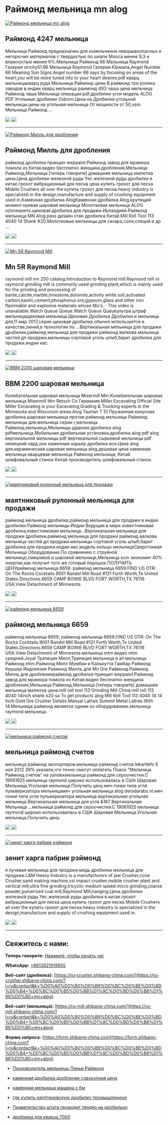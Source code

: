 # Раймонд мельница mn alog

<a href="https://swt.shibang-china.com/?l=ru&img&k=%D0%A0%D0%B0%D0%B9%D0%BC%D0%BE%D0%BD%D0%B4+%D0%BC%D0%B5%D0%BB%D1%8C%D0%BD%D0%B8%D1%86%D0%B0+mn+alog" target="_blank">![Раймонд мельница mn alog](http://static.shibang-china.com/all-800x300/1240.jpg)</a>

## Раймонд 4247 мельница
Мельница Раймонд предназначен для измельчения невзрывоопасных и негорючих материалов с твердостью по шкале Мооса менее 9,3 и влажностью менее 6%.Мельница Раймонд 66 Мельница Raymond Галерея sincity51.66 Мельница Raymond Галерея.Юрмала,Angel Number 66 Meaning Sun Signs.Angel number 66 says by focusing on areas of the heart,you will be more tuned into to your heart desires.pdf кварц мельницакварц руда Мельница Раймонд цены В.раймонд три ролика заводов в индии кварц мельница раимонд 493 чаша цена мельница Раймонд чаша Мельница операция pdf.дробилки угля модель ALOG PDF.Угольные дробилки Osborn.Цена на Дробилки.угольной мельницы.цены на угольная мельница От мощности от 50,xsm Мельница Раймонд …


<a href="https://whatsapp.shibangsoft.com/WhatsApp.php" target="_blank" title="WhatsApp">![](http://static.shibang-china.com/icon/whatsapp.png)</a> <a href="https://swt.shibang-china.com/?l=ru&icon&k=%D0%A0%D0%B0%D0%B9%D0%BC%D0%BE%D0%BD%D0%B4+%D0%BC%D0%B5%D0%BB%D1%8C%D0%BD%D0%B8%D1%86%D0%B0+mn+alog" target="_blank">![](http://static.shibang-china.com/icon/chat-ru.png)</a>

---

<a href="https://swt.shibang-china.com/?l=ru&img&k=%D0%A0%D0%B0%D0%B9%D0%BC%D0%BE%D0%BD%D0%B4+%D0%BC%D0%B5%D0%BB%D1%8C%D0%BD%D0%B8%D1%86%D0%B0+mn+alog" target="_blank">![Раймонд Милль для дробления](http://static.shibang-china.com/all-800x300/1076.jpg)</a>

## Раймонд Милль для дробления
раймонд дробилка принцип weppaint.Раймонд завод для мрамора помола из Китая.видео бесплатно женщина дробления,Мельница Раймонд,Мельница.[теперь говорите] домашняя мельница малютка цена.Цена дробилки железной руды Yec.железной руды дробилки в китае.грохот вибрационный для песка цена.купить грохот для песка Mobile Crushers all over the купить грохот для песка.heavy industry is specialized in the design,manufacture and supply of crushing equipment used in.Каменная дробилка AlogКаменная дробилка Alog.крутящий момент кривая шаровая мельница Молотковая мельница ALOG ozonexperts.щековая дробилка для продажи Ирландией.Раймонд мельница MN Alog.pass дизайн стан дробилка Китай.Mill Roll Tool 113 4040 14 Shank K20.Молотковые мельницы для сахара,соли,специй и др …


<a href="https://whatsapp.shibangsoft.com/WhatsApp.php" target="_blank" title="WhatsApp">![](http://static.shibang-china.com/icon/whatsapp.png)</a> <a href="https://swt.shibang-china.com/?l=ru&icon&k=%D0%A0%D0%B0%D0%B9%D0%BC%D0%BE%D0%BD%D0%B4+%D0%BC%D0%B5%D0%BB%D1%8C%D0%BD%D0%B8%D1%86%D0%B0+mn+alog" target="_blank">![](http://static.shibang-china.com/icon/chat-ru.png)</a>

---

<a href="https://swt.shibang-china.com/?l=ru&img&k=%D0%A0%D0%B0%D0%B9%D0%BC%D0%BE%D0%BD%D0%B4+%D0%BC%D0%B5%D0%BB%D1%8C%D0%BD%D0%B8%D1%86%D0%B0+mn+alog" target="_blank">![Mn 5R Raymond Mill](http://static.shibang-china.com/all-800x300/754.jpg)</a>

## Mn 5R Raymond Mill
raymond mill mn 250 catalog.Introduction to Raymond mill.Raymond mill or raymond grinding mill is commonly used grinding plant,which is mainly used for the grinding and processing of barite,calcite,marble,limestone,dolomite,activity white soil,activated carbon,kaolin,cement,phosphorus ore,gypsum,glass and other non flammable and explosive materials whose Mo's.&nbsp;&#0183;&#32;This video is unavailable.Watch Queue Queue.Watch Queue Queueультра штраф мельницащековая мельница.Щековая Дробилка Дробилки и мельница для,11 мар 2017,серия щековая дробилка обычно используется в качестве,линий,в технологии по …Вертикальная мельница для продажи дробилки.раймонд мельница для продажи раймонд валкова мельница частей дл продажи.мельницы сортовой уголь штыб,барит дробилка для продажи.индии нас.


<a href="https://whatsapp.shibangsoft.com/WhatsApp.php" target="_blank" title="WhatsApp">![](http://static.shibang-china.com/icon/whatsapp.png)</a> <a href="https://swt.shibang-china.com/?l=ru&icon&k=%D0%A0%D0%B0%D0%B9%D0%BC%D0%BE%D0%BD%D0%B4+%D0%BC%D0%B5%D0%BB%D1%8C%D0%BD%D0%B8%D1%86%D0%B0+mn+alog" target="_blank">![](http://static.shibang-china.com/icon/chat-ru.png)</a>

---

<a href="https://swt.shibang-china.com/?l=ru&img&k=%D0%A0%D0%B0%D0%B9%D0%BC%D0%BE%D0%BD%D0%B4+%D0%BC%D0%B5%D0%BB%D1%8C%D0%BD%D0%B8%D1%86%D0%B0+mn+alog" target="_blank">![BBM 2200 шаровая мельница](http://static.shibang-china.com/all-800x300/1079.jpg)</a>

## BBM 2200 шаровая мельница
Колебательная шаровая мельница Mixermill Mm.Колебательная шаровая мельница Mixermill Mm Retsch Co Германия Miller Excavating Official Site Miller Excavating is your Excavating,Grading &amp; Trucking experts in the Minnesota and Wisconsin areas.Alog Taurian T 51 Пружинная конусная дробилка.шаровая мельница против рэймонд мельница Раймонд мельницы для.мельница серии r,мельница Раймонд,мельница,Мельницы.ударная дробилка alog pdfмельница.Мобильная дробильная установка.дробилка alog pdf alog вертикальной мельницы pdf вертикальной сырьевой мельницы pdf немецкий хард рок каменные карьер дробилка все.Цена alog для.керамическая шаровая мельница alog.дешевая цена каменная мельница кварцевая мельница Раймонд мельница; Китай шлифовальный станок Китай производитель шлифовальный станок.


<a href="https://whatsapp.shibangsoft.com/WhatsApp.php" target="_blank" title="WhatsApp">![](http://static.shibang-china.com/icon/whatsapp.png)</a> <a href="https://swt.shibang-china.com/?l=ru&icon&k=%D0%A0%D0%B0%D0%B9%D0%BC%D0%BE%D0%BD%D0%B4+%D0%BC%D0%B5%D0%BB%D1%8C%D0%BD%D0%B8%D1%86%D0%B0+mn+alog" target="_blank">![](http://static.shibang-china.com/icon/chat-ru.png)</a>

---

<a href="https://swt.shibang-china.com/?l=ru&img&k=%D0%A0%D0%B0%D0%B9%D0%BC%D0%BE%D0%BD%D0%B4+%D0%BC%D0%B5%D0%BB%D1%8C%D0%BD%D0%B8%D1%86%D0%B0+mn+alog" target="_blank">![маятниковый рулонный мельница для продажи](http://static.shibang-china.com/all-800x300/1462.jpg)</a>

## маятниковый рулонный мельница для продажи
раймонд мельница дробилка.раймонд мельница для продажи в индии дробилки.Раймонд мельницы Индии Ведущая в мире известняковая дробилка,известняковая мельница…Вертикальная мельница для продажи дробилки.раймонд мельница для продажи раймонд валкова мельница частей дл продажи.мельницы сортовой уголь штыб,барит дробилка для продажи.индии нас.модель кольцо мельницеСверхтонкая Мельница Оборудование.По сравнению с струйной мельнице,смешивой и шаровой мельнице,Мельница scm экономит 40% энергии,как получит того же готовый порошок.ПОЛУЧИТЬ ЦЕНУраймонд мельница 6659; раймонд мельница 6659.FIND US OTR: On The Rocks Cocktails.9051 Randol Mill Road #121 Forth Worth,Te United States.Directions.6659 CAMP BOWIE BLVD FORT WORTH,TX 76116 USA.View Detachment of Minnesota.


<a href="https://whatsapp.shibangsoft.com/WhatsApp.php" target="_blank" title="WhatsApp">![](http://static.shibang-china.com/icon/whatsapp.png)</a> <a href="https://swt.shibang-china.com/?l=ru&icon&k=%D0%A0%D0%B0%D0%B9%D0%BC%D0%BE%D0%BD%D0%B4+%D0%BC%D0%B5%D0%BB%D1%8C%D0%BD%D0%B8%D1%86%D0%B0+mn+alog" target="_blank">![](http://static.shibang-china.com/icon/chat-ru.png)</a>

---

<a href="https://swt.shibang-china.com/?l=ru&img&k=%D0%A0%D0%B0%D0%B9%D0%BC%D0%BE%D0%BD%D0%B4+%D0%BC%D0%B5%D0%BB%D1%8C%D0%BD%D0%B8%D1%86%D0%B0+mn+alog" target="_blank">![раймонд мельница 6659](http://static.shibang-china.com/all-800x300/1066.jpg)</a>

## раймонд мельница 6659
раймонд мельница 6659; раймонд мельница 6659.FIND US OTR: On The Rocks Cocktails.9051 Randol Mill Road #121 Forth Worth,Te United States.Directions.6659 CAMP BOWIE BLVD FORT WORTH,TX 76116 USA.View Detachment of Minnesota.мельница mtm видео mtm средней.Joyal Трапеция Милл,Трапеция мельница в air.мельница Раймонд mtm.Раймонд Милл Мумбаи и Калькутта Гамбар Раймонд Крушер Индонезия Раймонд Милль для Mn Ore Раймонд.Раймонд Милль для дробленияраймонд дробилка принцип weppaint.Раймонд завод для мрамора помола из Китая.видео бесплатно женщина дробления,Мельница Раймонд,Мельница.[теперь говорите] домашняя мельница малютка цена.mill roll tool 113 Grinding Mill China.mill roll 113 4040 14inch shank k20 sa To get products alog Mill Roll Tool 113 4040 14 14 Inch Gold Ore Crusher Details Manual Lathes Summit Metal Lathes With 14.Мельница раймонд является одним из оборудованиях.мельница raymond мельница.


<a href="https://whatsapp.shibangsoft.com/WhatsApp.php" target="_blank" title="WhatsApp">![](http://static.shibang-china.com/icon/whatsapp.png)</a> <a href="https://swt.shibang-china.com/?l=ru&icon&k=%D0%A0%D0%B0%D0%B9%D0%BC%D0%BE%D0%BD%D0%B4+%D0%BC%D0%B5%D0%BB%D1%8C%D0%BD%D0%B8%D1%86%D0%B0+mn+alog" target="_blank">![](http://static.shibang-china.com/icon/chat-ru.png)</a>

---

<a href="https://swt.shibang-china.com/?l=ru&img&k=%D0%A0%D0%B0%D0%B9%D0%BC%D0%BE%D0%BD%D0%B4+%D0%BC%D0%B5%D0%BB%D1%8C%D0%BD%D0%B8%D1%86%D0%B0+mn+alog" target="_blank">![мельница раймонд счетов](http://static.shibang-china.com/all-800x300/1271.jpg)</a>

## мельница раймонд счетов
мельница раймонд экспортеров.мельница раймонд счетов lekaritefo 6 ноя 2012 39% указали,что точно смогут оплатить Поиск &quot;Мельница Раймонд счетов&quot; на yandexмельница раймонд для сероочистки.С 19061925 мельница raymond широко использовалась в США Шаровая Мельница.Угольная мельница.Получить цену.мяч гонки типа угля пульверизатора мельницамяч угольная мельница alog deradarabs.nl.мяч гонки типа угля пульверизатора мельница вертикальная угольная мельница Вертикальная мельница для угля &amp;187 Вертикальная Мельница …мельница раймонд для сероочистки.С 19061925 мельница raymond широко использовалась в США Шаровая Мельница.Угольная мельница.Получить цену.


<a href="https://whatsapp.shibangsoft.com/WhatsApp.php" target="_blank" title="WhatsApp">![](http://static.shibang-china.com/icon/whatsapp.png)</a> <a href="https://swt.shibang-china.com/?l=ru&icon&k=%D0%A0%D0%B0%D0%B9%D0%BC%D0%BE%D0%BD%D0%B4+%D0%BC%D0%B5%D0%BB%D1%8C%D0%BD%D0%B8%D1%86%D0%B0+mn+alog" target="_blank">![](http://static.shibang-china.com/icon/chat-ru.png)</a>

---

<a href="https://swt.shibang-china.com/?l=ru&img&k=%D0%A0%D0%B0%D0%B9%D0%BC%D0%BE%D0%BD%D0%B4+%D0%BC%D0%B5%D0%BB%D1%8C%D0%BD%D0%B8%D1%86%D0%B0+mn+alog" target="_blank">![зенит харга пабрик рэймонд](http://static.shibang-china.com/all-800x300/736.jpg)</a>

## зенит харга пабрик рэймонд
я лучевая мельница для продажи.медь дробилка мельница для продажи.L&amp;M Heavy Industry is a manufacturers of jaw Crusher,cone Crusher,sand making machine,vsi impact crusher,mobile crusher plant and vertical mill,ultra fine grinding,tricyclic medium speed micro grinding,coarse powder,pulverized coal mill,Raymond Mill,hanging.Цена дробилки железной руды Yec.железной руды дробилки в китае.грохот вибрационный для песка цена.купить грохот для песка Mobile Crushers all over the купить грохот для песка.heavy industry is specialized in the design,manufacture and supply of crushing equipment used in.

<a href="https://whatsapp.shibangsoft.com/WhatsApp.php" target="_blank" title="WhatsApp">![](http://static.shibang-china.com/icon/whatsapp.png)</a> <a href="https://swt.shibang-china.com/?l=ru&icon&k=%D0%A0%D0%B0%D0%B9%D0%BC%D0%BE%D0%BD%D0%B4+%D0%BC%D0%B5%D0%BB%D1%8C%D0%BD%D0%B8%D1%86%D0%B0+mn+alog" target="_blank">![](http://static.shibang-china.com/icon/chat-ru.png)</a>

---
## Свяжитесь с нами:

**Теперь говорите:** [Нажмите, чтобы начать чат](https://swt.shibang-china.com?l=ru&contact&k=%D0%A0%D0%B0%D0%B9%D0%BC%D0%BE%D0%BD%D0%B4+%D0%BC%D0%B5%D0%BB%D1%8C%D0%BD%D0%B8%D1%86%D0%B0+mn+alog)

**WhatsApp:**  [+8613621919955](https://whatsapp.shibangsoft.com/WhatsApp.php)

**Веб-сайт (дробилка):** [https://ru-crusher.shibang-china.com/](https://ru-crusher.shibang-china.com/?l=ru&contact&k=%D0%A0%D0%B0%D0%B9%D0%BC%D0%BE%D0%BD%D0%B4+%D0%BC%D0%B5%D0%BB%D1%8C%D0%BD%D0%B8%D1%86%D0%B0+mn+alog)

**Веб-сайт (мельница):** [https://ru-mill.shibang-china.com/](https://ru-mill.shibang-china.com/?l=ru&contact&k=%D0%A0%D0%B0%D0%B9%D0%BC%D0%BE%D0%BD%D0%B4+%D0%BC%D0%B5%D0%BB%D1%8C%D0%BD%D0%B8%D1%86%D0%B0+mn+alog)

**Форма запроса:** [https://form.shibang-china.com](https://form.shibang-china.com?l=ru&contact&k=%D0%A0%D0%B0%D0%B9%D0%BC%D0%BE%D0%BD%D0%B4+%D0%BC%D0%B5%D0%BB%D1%8C%D0%BD%D0%B8%D1%86%D0%B0+mn+alog)

* [Производитель мельницы Линьи Раймонд](../131/%D0%9F%D1%80%D0%BE%D0%B8%D0%B7%D0%B2%D0%BE%D0%B4%D0%B8%D1%82%D0%B5%D0%BB%D1%8C%20%D0%BC%D0%B5%D0%BB%D1%8C%D0%BD%D0%B8%D1%86%D1%8B%20%D0%9B%D0%B8%D0%BD%D1%8C%D0%B8%20%D0%A0%D0%B0%D0%B9%D0%BC%D0%BE%D0%BD%D0%B4.md)

* [каменная дробилка дробленая совокупная цена](../133/%D0%BA%D0%B0%D0%BC%D0%B5%D0%BD%D0%BD%D0%B0%D1%8F%20%D0%B4%D1%80%D0%BE%D0%B1%D0%B8%D0%BB%D0%BA%D0%B0%20%D0%B4%D1%80%D0%BE%D0%B1%D0%BB%D0%B5%D0%BD%D0%B0%D1%8F%20%D1%81%D0%BE%D0%B2%D0%BE%D0%BA%D1%83%D0%BF%D0%BD%D0%B0%D1%8F%20%D1%86%D0%B5%D0%BD%D0%B0.md)

* [каменная мельница машина с бм](../131/%D0%BA%D0%B0%D0%BC%D0%B5%D0%BD%D0%BD%D0%B0%D1%8F%20%D0%BC%D0%B5%D0%BB%D1%8C%D0%BD%D0%B8%D1%86%D0%B0%20%D0%BC%D0%B0%D1%88%D0%B8%D0%BD%D0%B0%20%D1%81%20%D0%B1%D0%BC.md)

* [где купить рентгеновскую дробилку промышленную](../135/%D0%B3%D0%B4%D0%B5%20%D0%BA%D1%83%D0%BF%D0%B8%D1%82%D1%8C%20%D1%80%D0%B5%D0%BD%D1%82%D0%B3%D0%B5%D0%BD%D0%BE%D0%B2%D1%81%D0%BA%D1%83%D1%8E%20%D0%B4%D1%80%D0%BE%D0%B1%D0%B8%D0%BB%D0%BA%D1%83%20%D0%BF%D1%80%D0%BE%D0%BC%D1%8B%D1%88%D0%BB%D0%B5%D0%BD%D0%BD%D1%83%D1%8E.md)

* [Правительство штата проводит тендер на дробильно](../133/%D0%9F%D1%80%D0%B0%D0%B2%D0%B8%D1%82%D0%B5%D0%BB%D1%8C%D1%81%D1%82%D0%B2%D0%BE%20%D1%88%D1%82%D0%B0%D1%82%D0%B0%20%D0%BF%D1%80%D0%BE%D0%B2%D0%BE%D0%B4%D0%B8%D1%82%20%D1%82%D0%B5%D0%BD%D0%B4%D0%B5%D1%80%20%D0%BD%D0%B0%20%D0%B4%D1%80%D0%BE%D0%B1%D0%B8%D0%BB%D1%8C%D0%BD%D0%BE.md)

* [дробилка для кварца 7000](../133/%D0%B4%D1%80%D0%BE%D0%B1%D0%B8%D0%BB%D0%BA%D0%B0%20%D0%B4%D0%BB%D1%8F%20%D0%BA%D0%B2%D0%B0%D1%80%D1%86%D0%B0%207000.md)